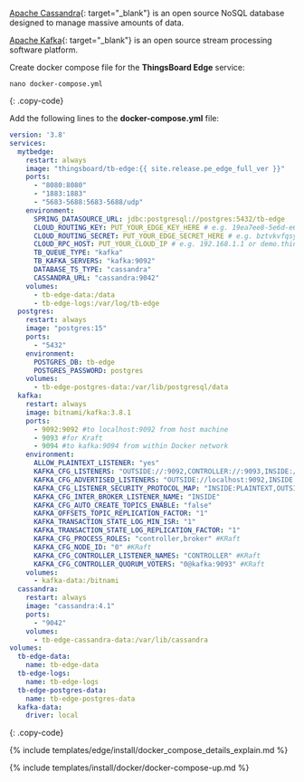 [Apache Cassandra](https://cassandra.apache.org/_/index.html){: target="_blank"} is an open source NoSQL database designed to manage massive amounts of data.

[Apache Kafka](https://kafka.apache.org/){: target="_blank"} is an open source stream processing software platform.

Create docker compose file for the **ThingsBoard Edge** service:

```text
nano docker-compose.yml
```
{: .copy-code}

Add the following lines to the **docker-compose.yml** file:

```yml
version: '3.8'
services:
  mytbedge:
    restart: always
    image: "thingsboard/tb-edge:{{ site.release.pe_edge_full_ver }}"
    ports:
      - "8080:8080"
      - "1883:1883"
      - "5683-5688:5683-5688/udp"
    environment:
      SPRING_DATASOURCE_URL: jdbc:postgresql://postgres:5432/tb-edge
      CLOUD_ROUTING_KEY: PUT_YOUR_EDGE_KEY_HERE # e.g. 19ea7ee8-5e6d-e642-4f32-05440a529015
      CLOUD_ROUTING_SECRET: PUT_YOUR_EDGE_SECRET_HERE # e.g. bztvkvfqsye7omv9uxlp
      CLOUD_RPC_HOST: PUT_YOUR_CLOUD_IP # e.g. 192.168.1.1 or demo.thingsboard.io
      TB_QUEUE_TYPE: "kafka"
      TB_KAFKA_SERVERS: "kafka:9092"
      DATABASE_TS_TYPE: "cassandra"
      CASSANDRA_URL: "cassandra:9042"
    volumes:
      - tb-edge-data:/data
      - tb-edge-logs:/var/log/tb-edge
  postgres:
    restart: always
    image: "postgres:15"
    ports:
      - "5432"
    environment:
      POSTGRES_DB: tb-edge
      POSTGRES_PASSWORD: postgres
    volumes:
      - tb-edge-postgres-data:/var/lib/postgresql/data
  kafka:
    restart: always
    image: bitnami/kafka:3.8.1
    ports:
      - 9092:9092 #to localhost:9092 from host machine
      - 9093 #for Kraft
      - 9094 #to kafka:9094 from within Docker network
    environment:
      ALLOW_PLAINTEXT_LISTENER: "yes"
      KAFKA_CFG_LISTENERS: "OUTSIDE://:9092,CONTROLLER://:9093,INSIDE://:9094"
      KAFKA_CFG_ADVERTISED_LISTENERS: "OUTSIDE://localhost:9092,INSIDE://kafka:9094"
      KAFKA_CFG_LISTENER_SECURITY_PROTOCOL_MAP: "INSIDE:PLAINTEXT,OUTSIDE:PLAINTEXT,CONTROLLER:PLAINTEXT"
      KAFKA_CFG_INTER_BROKER_LISTENER_NAME: "INSIDE"
      KAFKA_CFG_AUTO_CREATE_TOPICS_ENABLE: "false"
      KAFKA_OFFSETS_TOPIC_REPLICATION_FACTOR: "1"
      KAFKA_TRANSACTION_STATE_LOG_MIN_ISR: "1"
      KAFKA_TRANSACTION_STATE_LOG_REPLICATION_FACTOR: "1"
      KAFKA_CFG_PROCESS_ROLES: "controller,broker" #KRaft
      KAFKA_CFG_NODE_ID: "0" #KRaft
      KAFKA_CFG_CONTROLLER_LISTENER_NAMES: "CONTROLLER" #KRaft
      KAFKA_CFG_CONTROLLER_QUORUM_VOTERS: "0@kafka:9093" #KRaft
    volumes:
      - kafka-data:/bitnami
  cassandra:
    restart: always
    image: "cassandra:4.1"
    ports:
      - "9042"
    volumes:
      - tb-edge-cassandra-data:/var/lib/cassandra
volumes:
  tb-edge-data:
    name: tb-edge-data
  tb-edge-logs:
    name: tb-edge-logs
  tb-edge-postgres-data:
    name: tb-edge-postgres-data
  kafka-data:
    driver: local
```
{: .copy-code}

{% include templates/edge/install/docker_compose_details_explain.md %}

{% include templates/install/docker/docker-compose-up.md %}
